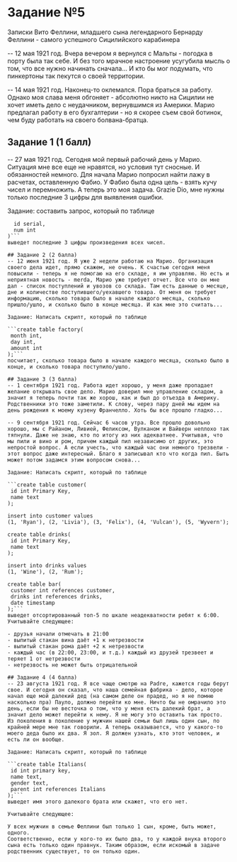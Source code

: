 # Задание №5

Записки Вито Феллини, младшего сына легендарного Бернарду Феллини - самого успешного Сицилийского карабинера

-- 12 мая 1921 год. Вчера вечером я вернулся с Мальты - погодка в порту была так себе. И без того мрачное настроение усугубила мысль о том, что все нужно начинать сначала... И кто бы мог подумать, что пинкертоны так пекутся о своей территории.

-- 14 мая 1921 год. Наконец-то оклемался. Пора браться за работу. Однако моя слава меня обгоняет - абсолютно никто на Сицилии не хочет иметь дело с неудачником, вернувшимся из Америки. Марио предлагал работу в его бухгалтерии - но я скорее съем свой ботинок, чем буду работать на своего болвана-братца.

## Задание 1 (1 балл)
-- 27 мая 1921 год. Сегодня мой первый рабочий день у Марио. Ситуация мне все еще не нравятся, но условия тут сносные. И обязанностей немного. Для начала Марио попросил найти лажу в расчетах, оставленную Фабио. У Фабио была одна цель - взять кучу чисел и перемножить. А теперь это моя задача. Grazie Dio, мне нужны только последние 3 цифры для выявления ошибки.

Задание: составить запрос, который по таблице

```create table nums (
  id serial,
  num int
)```
выведет последние 3 цифры произведения всех чисел.

## Задание 2 (2 балла)
-- 12 июня 1921 год. Я уже 2 недели работаю на Марио. Организация своего дела идет, прямо скажем, не очень. К счастью сегодня меня повысили - теперь я не помогаю на его складе, я им управляю. Но есть и неприятная новость - merda, Марио уже требует отчет. Все что он мне дал - список поступлений и увозов со склада. Там есть данные о месяце, дне и количестве поступившего/уехавшего товара. От меня он требует информацию, сколько товара было в начале каждого месяца, сколько пришло/ушло, и сколько было в конце месяца. И как мне это считать...

Задание: Написать скрипт, который по таблице

```create table factory(
 month int,
 day int,
 amount int
);```
посчитает, сколько товара было в начале каждого месяца, сколько было в конце, и сколько товара поступило/ушло.

## Задание 3 (3 балла)
-- 1 сентября 1921 год. Работа идет хорошо, у меня даже пропадает желание открывать свое дело. Марио доверил мне управление складом, а значит я теперь почти так же хорош, как и был до отъезда в Америку. Родственники это тоже заметили. К слову, через пару дней мы идем на день рождения к моему кузену Франчелло. Хоть бы все прошло гладко...

-- 9 сентября 1921 год. Сейчас 6 часов утра. Все прошло довольно хорошо, мы с Райаном, Ливией, Феликсом, Вулканом и Вайверн неплохо так тяпнули. Даже не знаю, кто по итогу из них адекватнее. Учитывая, что мы пили и вино и ром, причем каждый пил независимо от других, это непростой вопрос. А если учесть, что каждый час они немного трезвели - этот вопрос даже интересный. Благо я записывал кто что когда пил. Быть может потом задамся этим вопросом снова...

Задание: Написать скрипт, который по таблице

```create table customer(
 id int Primary Key,
 name text
);

insert into customer values
(1, 'Ryan'), (2, 'Livia'), (3, 'Felix'), (4, 'Vulcan'), (5, 'Wyvern');

create table drinks(
 id int Primary Key,
 name text
);

insert into drinks values
(1, 'Wine'), (2, 'Rum');

create table bar(
 customer int references customer,
 drinks int references drinks,
 date timestamp
);```
выведет отсортированный топ-5 по шкале неадекватности ребят к 6:00. Учитывайте следующее:

- друзья начали отмечать в 21:00
- выпитый стакан вина даёт +1 к нетрезвости
- выпитый стакан рома даёт +2 к нетрезвости
- каждый час (в 22:00, 23:00, и т.д.) каждый из друзей трезвеет и теряет 1 от нетрезвости
- нетрезвость не может быть отрицательной

## Задание 4 (4 балла)
-- 23 августа 1921 год. Я все чаще смотрю на Padre, кажется годы берут свое. И сегодня он сказал, что наша семейная фабрика - дело, которое начал еще мой далекий дед (на самом деле он прадед, но я не помню насколько пра) Пауло, должно перейти ко мне. Ничто бы не омрачило это день, если бы не весточка о том, что у меня есть далекий брат, а значит дело может перейти к нему. Я не могу это оставить так просто. Из поколения в поколение у мужчин нашей семьи был лишь один сын, по крайней мере мне так говорили. А теперь оказывается, что у какого-то моего деда было их два. Я зол. Я должен узнать, кто этот человек, и есть ли он вообще.

Задание: Написать скрипт, который по таблице

```create table Italians(
 id int primary key,
 name text,
 gender text,
 parent int references Italians
);```
выведет имя этого далекого брата или скажет, что его нет.

Учитывайте следующее:

У всех мужчин в семье Феллини был только 1 сын, кроме, быть может, одного.
Соответственно, если у кого-то их было два, то у каждой внука второго сына есть только один правнук. Таким образом, если искомый в задаче родственник существует, то он только один.
